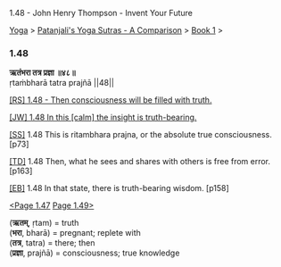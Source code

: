 1.48 - John Henry Thompson - Invent Your Future   
    

[Yoga](../../../yoga.md)‎ > ‎[Patanjali's Yoga Sutras - A Comparison](../../patanjani.md)‎ > ‎[Book 1](../book-1.md)‎ > ‎

### 1.48

**ऋतंभरा तत्र प्रज्ञा ॥४८॥**  
ṛtaṁbharā tatra prajñā ||48||  
  
  
[\[RS\] 1.48 - Then consciousness will be filled with truth.](http://www.ashtangayoga.info/philosophy/yoga-sutra-patanjali/chapter-1/item/ritanbhara-tatra-prajna-48/)  
  
[\[JW\] 1.48 In this \[calm\] the insight is truth-bearing.](http://books.google.com/books?id=YzFImjtOxUwC&pg=PA94&ci=150%2C161%2C739%2C32&source=bookclip)  
  
[\[SS\]](http://www.amazon.com/Yoga-Sutras-Patanjali-Commentary-Satchidananda/dp/0932040381) 1.48 This is ritambhara prajna, or the absolute true consciousness. \[p73\]  
  
[\[TD\]](http://www.amazon.com/Heart-Yoga-Developing-Personal-Practice/dp/089281764X/ref=sr_1_5?ie=UTF8&qid=1326228195&sr=8-5) 1.48 Then, what he sees and shares with others is free from error. \[p163\]  
  
[\[EB\]](http://www.amazon.com/Yoga-Sutras-Patanjali-Translation-Commentary/dp/0865477361/ref=sr_1_1?ie=UTF8&s=books&qid=1250508322&sr=1-1) 1.48 In that state, there is truth-bearing wisdom. \[p158\]  
  
  
[<Page 1.47](147.md)  [Page 1.49>](149.md)  
  

(**ऋतम्**, ṛtam) = truth  
(**भरा**, bharā) = pregnant; replete with  
(**तत्र**, tatra) = there; then  
(**प्रज्ञा**, prajñā) = consciousness; true knowledge

